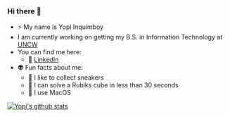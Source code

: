 ### Hi there 👋
- :zap: My name is Yopi Inquimboy
- I am currently working on getting my B.S. in Information Technology at [UNCW](uncw.edu)
- You can find me here:
  - :office: [LinkedIn](https://www.linkedin.com/in/iofiel-inquimboy-6a8300207/) 
- :alien: Fun facts about me:
  - :athletic_shoe: I like to collect sneakers
  - :game_die: I can solve a Rubiks cube in less than 30 seconds
  - :apple: I use MacOS

[![Yopi's github stats](https://github-readme-stats.vercel.app/api?username=yopinq&count_private=true&show_icons=true&theme=radical&hide_rank=false)](https://github.com/anuraghazra/github-readme-stats)
<!--
**yopinq/yopinq** is a ✨ _special_ ✨ repository because its `README.md` (this file) appears on your GitHub profile.

Here are some ideas to get you started:

- 🔭 I’m currently working on ...
- 🌱 I’m currently learning ...
- 👯 I’m looking to collaborate on ...
- 🤔 I’m looking for help with ...
- 💬 Ask me about ...
- 📫 How to reach me: ...
- 😄 Pronouns: ...
- ⚡ Fun fact: ...
-->
